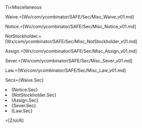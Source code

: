 Ti=Miscellaneous

Waive.=[Wx/com/ycombinator/SAFE/Sec/Misc_Waive_v01.md]

Notice.=[Wx/com/ycombinator/SAFE/Sec/Misc_Notice_v01.md]

NotStockholder.=[Wx/com/ycombinator/SAFE/Sec/Misc_NotStockholder_v01.md]

Assign.=[Wx/com/ycombinator/SAFE/Sec/Misc_Assign_v01.md]

Sever.=[Wx/com/ycombinator/SAFE/Sec/Misc_Sever_v01.md]

Law.=[Wx/com/ycombinator/SAFE/Sec/Misc_Law_v01.md]

Secs={Waive.Sec}<li>{Notice.Sec}<li>{NotStockholder.Sec}<li>{Assign.Sec}<li>{Sever.Sec}<li>{Law.Sec}

=[Z/ol/6]

